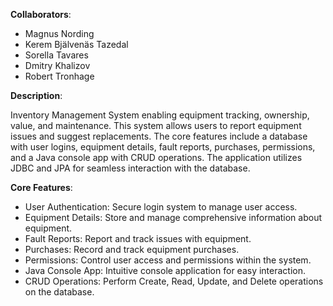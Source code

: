 **Collaborators**:
- Magnus Nording
- Kerem Bjälvenäs Tazedal
- Sorella Tavares
- Dmitry Khalizov
- Robert Tronhage

**Description**:

Inventory Management System enabling equipment tracking, ownership, value, and maintenance. This system allows users to report equipment issues and suggest replacements. The core features include a database with user logins, equipment details, fault reports, purchases, permissions, and a Java console app with CRUD operations. The application utilizes JDBC and JPA for seamless interaction with the database.

**Core Features**:
- User Authentication: Secure login system to manage user access.
- Equipment Details: Store and manage comprehensive information about equipment.
- Fault Reports: Report and track issues with equipment.
- Purchases: Record and track equipment purchases.
- Permissions: Control user access and permissions within the system.
- Java Console App: Intuitive console application for easy interaction.
- CRUD Operations: Perform Create, Read, Update, and Delete operations on the database.
